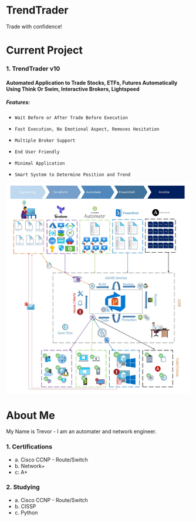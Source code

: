 # TrendTrader

Trade with confidence!


# Current Project

### 1. TrendTrader v10
#### Automated Application to Trade Stocks, ETFs, Futures Automatically Using Think Or Swim, Interactive Brokers, Lightspeed
##### Features:
*     Wait Before or After Trade Before Execution
*     Fast Execution, No Emotional Aspect, Removes Hesitation
*     Multiple Broker Support
*     End User Friendly
*     Minimal Application
*     Smart System to Determine Position and Trend
     
![alt text](https://github.com/trevorbooneautomation/DevOps_/blob/master/misc/Azure_DevOps.jpg?raw=true)    
 
# About Me
 My Name is Trevor - I am an automater and network engineer.
 
###  1. Certifications
*    a. Cisco CCNP - Route/Switch
*    b. Network+
*    c: A+
###  2. Studying
*    a. Cisco CCNP - Route/Switch
*    b. CISSP
*    c. Python
